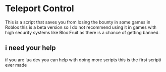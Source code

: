 # Teleport Control
This is a script that saves you from losing the bounty in some games in Roblox
this is a beta version so I do not recommend using it in games with high security
systems like Blox Fruit as there is a chance of getting banned.

## i need your help
if you are lua dev you can help with doing more scripts 
this is the first scripti ever made
